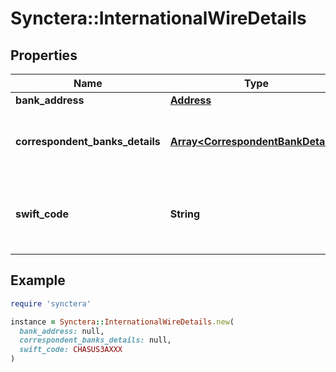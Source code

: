 # Synctera::InternationalWireDetails

## Properties

| Name | Type | Description | Notes |
| ---- | ---- | ----------- | ----- |
| **bank_address** | [**Address**](Address.md) |  |  |
| **correspondent_banks_details** | [**Array&lt;CorrespondentBankDetails&gt;**](CorrespondentBankDetails.md) | Correspondent banks details used for international payments.  | [optional] |
| **swift_code** | **String** | The SWIFT code (also known as BIC code) used for international payments.  |  |

## Example

```ruby
require 'synctera'

instance = Synctera::InternationalWireDetails.new(
  bank_address: null,
  correspondent_banks_details: null,
  swift_code: CHASUS3AXXX
)
```

